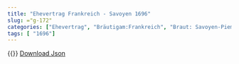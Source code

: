 ```yaml
---
title: "Ehevertrag Frankreich - Savoyen 1696"
slug: ="g-172"
categories: ["Ehevertrag", "Bräutigam:Frankreich", "Braut: Savoyen-Piemont", "Eheschließung vollzogen?:Ja", "verschiedenkonfessionelle Ehe?:Nein", "Dynastie Bräutigam:Bourbon (Frankreich)", "Akteur Bräutigam:Bourbon (Frankreich)", "Akteur Braut:Savoyen", "Textbezug?:ja", "Ständisch?:nein", "Ratifikation?:ja", "Sonstiges?:ja", "Bräutigam:Frankreich", "Braut: Savoyen-Piemont"]
tags: [ "1696"]
---
```

<!--more-->
{{<v1>}}
[Download Json](/vertraege/vertrag-172.json)
